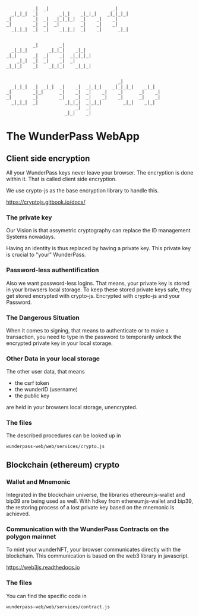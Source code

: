 
	                                                
	          _|  _|                        _|      
	  _|_|_|  _|        _|_|    _|_|_|    _|_|_|_|  
	_|        _|  _|  _|_|_|_|  _|    _|    _|      
	_|        _|  _|  _|        _|    _|    _|      
	  _|_|_|  _|  _|    _|_|_|  _|    _|      _|_|  
	                                                
	                                  
	          _|        _|            
	  _|_|_|        _|_|_|    _|_|    
	_|_|      _|  _|    _|  _|_|_|_|  
	    _|_|  _|  _|    _|  _|        
	_|_|_|    _|    _|_|_|    _|_|_|  
	                                  
	                                                            
	                                          _|                
	  _|_|_|  _|  _|_|  _|    _|  _|_|_|    _|_|_|_|    _|_|    
	_|        _|_|      _|    _|  _|    _|    _|      _|    _|  
	_|        _|        _|    _|  _|    _|    _|      _|    _|  
	  _|_|_|  _|          _|_|_|  _|_|_|        _|_|    _|_|    
	                          _|  _|                            
	                      _|_|    _|                          


# The WunderPass WebApp

## Client side encryption

All your WunderPass keys never leave your browser.
The encryption is done within it. That is called client side encryption.

We use crypto-js as the base encryption library to handle this. 

https://cryptojs.gitbook.io/docs/

### The private key

Our Vision is that assymetric cryptography can replace the ID management Systems 
nowadays.

Having an identity is thus replaced by having a private key.
This private key is crucial to "your" WunderPass.

### Password-less authentification

Also we want password-less logins. That means, your private key is stored in your
browsers local storage. To keep these stored private keys safe, they get stored
encrypted with crypto-js. Encrypted with crypto-js and your Password.

### The Dangerous Situation

When it comes to signing, that means to authenticate or to make a transaction, 
you need to type in the password to temporarily unlock the encrypted private 
key in your local storage. 

### Other Data in your local storage

The other user data, that means 
* the csrf token
* the wunderID (username)
* the public key
 
are held in your browsers local storage, unencrypted.

### The files

The described procedures can be looked up in 

    wunderpass-web/web/services/crypto.js


## Blockchain (ethereum) crypto

### Wallet and Mnemonic

Integrated in the blockchain universe, the libraries ethereumjs-wallet and bip39 
are being used as well. 
With hdkey from ethereumjs-wallet and bip39, the restoring process of a lost private 
key based on the mnemonic is achieved. 

### Communication with the WunderPass Contracts on the polygon mainnet

To mint your wunderNFT, your browser communicates directly with the blockchain.
This communication is based on the web3 library in javascript.

https://web3js.readthedocs.io

### The files

You can find the specific code in

    wunderpass-web/web/services/contract.js
